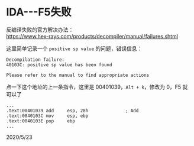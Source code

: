 # IDA---F5失败

反编译失败的官方解决办法：  
https://www.hex-rays.com/products/decompiler/manual/failures.shtml  


这里简单记录一个 `positive sp value` 的问题，错误信息：  
```
Decompilation failure:
40103C: positive sp value has been found

Please refer to the manual to find appropriate actions
```

点一下这个地址的上一条指令，这里是 00401039，`Alt + k`，修改为 0，F5 就可以了  
```
...
.text:00401039 add     esp, 28h              ; Add
.text:0040103C mov     esp, ebp
.text:0040103E pop     ebp
...
```


2020/5/23  
